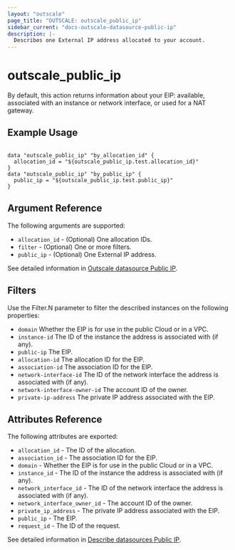 ```yaml
---
layout: "outscale"
page_title: "OUTSCALE: outscale_public_ip"
sidebar_current: "docs-outscale-datasource-public-ip"
description: |-
  Describes one External IP address allocated to your account.
---
```


# outscale_public_ip

By default, this action returns information about your EIP: available, associated with an instance or network interface, or used for a NAT gateway.
## Example Usage

```hcl

data "outscale_public_ip" "by_allocation_id" {
  allocation_id = "${outscale_public_ip.test.allocation_id}"
}
data "outscale_public_ip" "by_public_ip" {
  public_ip = "${outscale_public_ip.test.public_ip}"
}
```

## Argument Reference

The following arguments are supported:

* `allocation_id` - (Optional) One allocation IDs.
* `filter` - (Optional) One or more filters.
* `public_ip` - (Optional) One External IP address.


See detailed information in [Outscale datasource Public IP](http://docs.outscale.com/api_fcu/operations/Action_DescribeAddresses_get.html#_api_fcu-action_describeaddresses_get).

## Filters

Use the Filter.N parameter to filter the described instances on the following properties:

* `domain` Whether the EIP is for use in the public Cloud or in a VPC.
* `instance-id` The ID of the instance the address is associated with (if any).
* `public-ip` The EIP.
* `allocation-id` The allocation ID for the EIP.
* `association-id` The association ID for the EIP.
* `network-interface-id` The ID of the network interface the address is associated with (if any).
* `network-interface-owner-id` The account ID of the owner.
* `private-ip-address` The private IP address associated with the EIP.




## Attributes Reference

The following attributes are exported:

* `allocation_id` - The ID of the allocation.
* `association_id` - The association ID for the EIP.
* `domain` - Whether the EIP is for use in the public Cloud or in a VPC.
* `instance_id` - The ID of the instance the address is associated with (if any).
* `network_interface_id` - The ID of the network interface the address is associated with (if any).
* `network_interface_owner_id` - The account ID of the owner.
* `private_ip_address` - The private IP address associated with the EIP.
* `public_ip` - The EIP.
* `request_id` - The ID of the request.

See detailed information in [Describe datasources Public IP](http://docs.outscale.com/api_fcu/operations/Action_DescribeAddresses_get.html#_api_fcu-action_describeaddresses_get).
